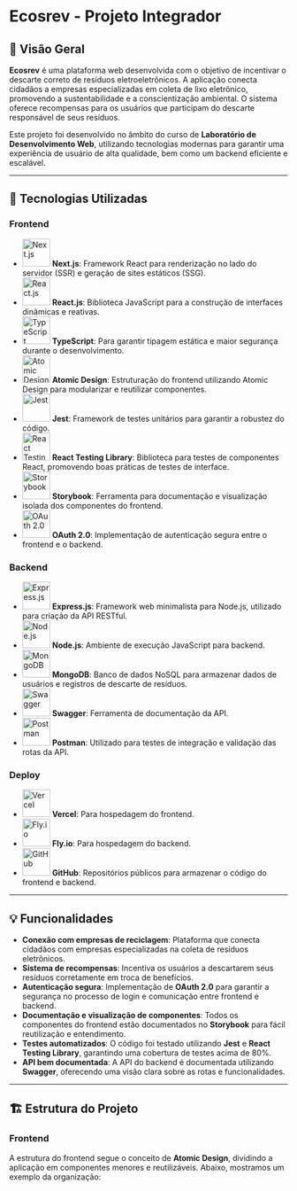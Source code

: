 # Ecosrev - Projeto Integrador

## 🚀 Visão Geral

**Ecosrev** é uma plataforma web desenvolvida com o objetivo de incentivar o descarte correto de resíduos eletroeletrônicos. A aplicação conecta cidadãos a empresas especializadas em coleta de lixo eletrônico, promovendo a sustentabilidade e a conscientização ambiental. O sistema oferece recompensas para os usuários que participam do descarte responsável de seus resíduos.

Este projeto foi desenvolvido no âmbito do curso de **Laboratório de Desenvolvimento Web**, utilizando tecnologias modernas para garantir uma experiência de usuário de alta qualidade, bem como um backend eficiente e escalável.

---

## 🔧 Tecnologias Utilizadas

### **Frontend**

- <img src="https://upload.wikimedia.org/wikipedia/commons/a/a6/Next.js_Logo.svg" alt="Next.js" width="50"/> **Next.js**: Framework React para renderização no lado do servidor (SSR) e geração de sites estáticos (SSG).
- <img src="https://upload.wikimedia.org/wikipedia/commons/a/a7/React-icon.svg" alt="React.js" width="50"/> **React.js**: Biblioteca JavaScript para a construção de interfaces dinâmicas e reativas.
- <img src="https://upload.wikimedia.org/wikipedia/commons/4/4e/TypeScript_logo_2020.svg" alt="TypeScript" width="50"/> **TypeScript**: Para garantir tipagem estática e maior segurança durante o desenvolvimento.
- <img src="https://upload.wikimedia.org/wikipedia/commons/e/e2/Atomic_Design_logo.svg" alt="Atomic Design" width="50"/> **Atomic Design**: Estruturação do frontend utilizando Atomic Design para modularizar e reutilizar componentes.
- <img src="https://upload.wikimedia.org/wikipedia/commons/f/fa/Jest_logo_2020.png" alt="Jest" width="50"/> **Jest**: Framework de testes unitários para garantir a robustez do código.
- <img src="https://testing-library.com/img/logo.svg" alt="React Testing Library" width="50"/> **React Testing Library**: Biblioteca para testes de componentes React, promovendo boas práticas de testes de interface.
- <img src="https://storybook.js.org/images/logos/logo-storybook.svg" alt="Storybook" width="50"/> **Storybook**: Ferramenta para documentação e visualização isolada dos componentes do frontend.
- <img src="https://upload.wikimedia.org/wikipedia/commons/4/4e/OAuth_2.0_logo.svg" alt="OAuth 2.0" width="50"/> **OAuth 2.0**: Implementação de autenticação segura entre o frontend e o backend.

### **Backend**

- <img src="https://upload.wikimedia.org/wikipedia/commons/6/64/Expressjs.png" alt="Express.js" width="50"/> **Express.js**: Framework web minimalista para Node.js, utilizado para criação da API RESTful.
- <img src="https://upload.wikimedia.org/wikipedia/commons/d/d9/Node.js_logo.svg" alt="Node.js" width="50"/> **Node.js**: Ambiente de execução JavaScript para backend.
- <img src="https://upload.wikimedia.org/wikipedia/commons/4/43/MongoDB_logo.svg" alt="MongoDB" width="50"/> **MongoDB**: Banco de dados NoSQL para armazenar dados de usuários e registros de descarte de resíduos.
- <img src="https://upload.wikimedia.org/wikipedia/commons/e/ec/Swagger_logo.svg" alt="Swagger" width="50"/> **Swagger**: Ferramenta de documentação da API.
- <img src="https://upload.wikimedia.org/wikipedia/commons/a/a1/Postman_logo.png" alt="Postman" width="50"/> **Postman**: Utilizado para testes de integração e validação das rotas da API.

### **Deploy**

- <img src="https://upload.wikimedia.org/wikipedia/commons/a/a1/Vercel_Logo.svg" alt="Vercel" width="50"/> **Vercel**: Para hospedagem do frontend.
- <img src="https://fly.io/assets/fly-logo.svg" alt="Fly.io" width="50"/> **Fly.io**: Para hospedagem do backend.
- <img src="https://upload.wikimedia.org/wikipedia/commons/9/91/Octicons-mark-github.svg" alt="GitHub" width="50"/> **GitHub**: Repositórios públicos para armazenar o código do frontend e backend.

---

## 💡 Funcionalidades

- **Conexão com empresas de reciclagem**: Plataforma que conecta cidadãos com empresas especializadas na coleta de resíduos eletrônicos.
- **Sistema de recompensas**: Incentiva os usuários a descartarem seus resíduos corretamente em troca de benefícios.
- **Autenticação segura**: Implementação de **OAuth 2.0** para garantir a segurança no processo de login e comunicação entre frontend e backend.
- **Documentação e visualização de componentes**: Todos os componentes do frontend estão documentados no **Storybook** para fácil reutilização e entendimento.
- **Testes automatizados**: O código foi testado utilizando **Jest** e **React Testing Library**, garantindo uma cobertura de testes acima de 80%.
- **API bem documentada**: A API do backend é documentada utilizando **Swagger**, oferecendo uma visão clara sobre as rotas e funcionalidades.

---

## 🏗️ Estrutura do Projeto

### **Frontend**
A estrutura do frontend segue o conceito de **Atomic Design**, dividindo a aplicação em componentes menores e reutilizáveis. Abaixo, mostramos um exemplo da organização:

